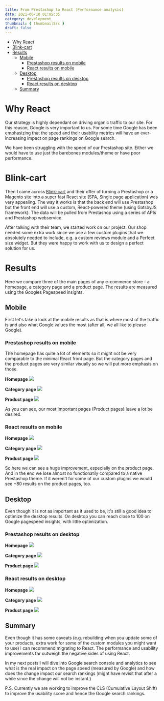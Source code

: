 ```yaml
---
title: From Prestashop to React [Performance analysis]
date: 2021-06-10 01:05:35
category: development
thumbnail: { thumbnailSrc }
draft: false
---
```


- [Why React](#why-react)
- [Blink-cart](#blink-cart)
- [Results](#results)
  - [Mobile](#mobile)
    - [Prestashop results on mobile](#prestashop-results-on-mobile)
    - [React results on mobile](#react-results-on-mobile)
  - [Desktop](#desktop)
    - [Prestashop results on desktop](#prestashop-results-on-desktop)
    - [React results on desktop](#react-results-on-desktop)
  - [Summary](#summary)

# Why React

Our strategy is highly dependant on driving organic traffic to our site. For this reason, Google is very important to us. For some time Google has been emphasizing that the speed and their usability metrics will have an ever-increasing impact on page rankings on Google search.

We have been struggling with the speed of our Prestashop site. Either we would have to use just the barebones modules/theme or have poor performance.

# Blink-cart

Then I came across <a href="https://blink-cart.com" target="_blank">Blink-cart</a> and their offer of turning a Prestashop or a Magento site into a super fast React site (SPA, Single page application) was very appealing. The way it works is that the back end will use Prestashop but the front end will use a custom, React-powered theme (using GatsbyJS framework). The data will be pulled from Prestashop using a series of APIs and Prestashop webservice.

After talking with their team, we started work on our project. Our shop needed some extra work since we use a few custom plugins that we absolutely needed to include, e.g. a custom reviews module and a Perfect size widget. But they were happy to work with us to design a perfect solution for us.

# Results

Here we compare three of the main pages of any e-commerce store - a homepage, a category page and a product page. The results are measured using the Googles Pagespeed insights.

## Mobile

First let's take a look at the mobile results as that is where most of the traffic is and also what Google values the most (after all, we all like to please Google).

### Prestashop results on mobile

The homepage has quite a lot of elements so it might not be very comparable to the minimal React front page. But the category pages and the product pages are very similar visually so we will put more emphasis on those.

**Homepage**
![](./images/homepage.jpg)

**Category page**
![](./images/mekot-ja-hameet.jpg)

**Product page**
![](./images/product-page.jpg)

As you can see, our most important pages (Product pages) leave a lot be desired.

### React results on mobile

**Homepage**
![](./images/spa-homepage-mobile.jpg)

**Category page**
![](./images/spa-category-mobile.jpg)

**Product page**
![](./images/spa-product-mobile.jpg)

So here we can see a huge improvement, especially on the product page. And in the end we lose almost no functionatily compared to a native Prestashop theme. If it weren't for some of our custom plugins we would see +80 results on the product pages, too.

## Desktop

Even though it is not as important as it used to be, it's still a good idea to optimize the desktop results. On desktop you can reach close to 100 on Google pagespeed insights, with little optimization.

### Prestashop results on desktop

**Homepage**
![](./images/homepage-desktop.jpg)

**Category page**
![](./images/mekot-ja-hameet-desktop.jpg)

**Product page**
![](./images/product-page-desktop.jpg)

### React results on desktop

**Homepage**
![](./images/spa-category-desktop.jpg)

**Category page**
![](./images/spa-category-desktop.jpg)

**Product page**
![](./images/spa-product-desktop.jpg)

## Summary

Even though it has some caveats (e.g. rebuilding when you update some of your products, extra work for some of the custom modules you might want to use) I can recommend migrating to React. The performance and usability improvements far outweigh the negative sides of using React.

In my next posts I will dive into Google search console and analytics to see what is the real impact on the page speed (measured by Google) and how does the change impact our search rankings (might have revisit that after a while since the change will not be instant.)

P.S. Currently we are working to improve the CLS (Cumulative Layout Shift) to improve the usability score and hence the Google search rankings.
